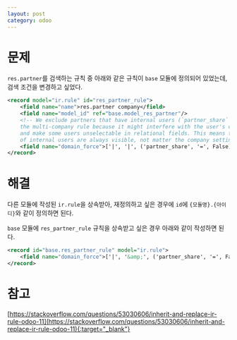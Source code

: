 ```yaml
---
layout: post
category: odoo
---
```


# 문제

`res.partner`를 검색하는 규칙 중 아래와 같은 규칙이 `base` 모듈에 정의되어 있었는데, 검색 조건을 변경하고 싶었다.

```xml
<record model="ir.rule" id="res_partner_rule">
    <field name="name">res.partner company</field>
    <field name="model_id" ref="base.model_res_partner"/>
    <!-- We exclude partners that have internal users (`partner_share` field) from
    the multi-company rule because it might interfere with the user's company rule
    and make some users unselectable in relational fields. This means that partners
    of internal users are always visible, not matter the company setting. -->
    <field name="domain_force">['|', '|', ('partner_share', '=', False), ('company_id', 'in', company_ids), ('company_id', '=', False)]</field>
</record>
```

# 해결

다른 모듈에 작성된 `ir.rule`을 상속받아, 재정의하고 싶은 경우에 `id`에 `{모듈명}.{아이디}`와 같이 정의하면 된다.

`base` 모듈에 `res_partner_rule` 규칙을 상속받고 싶은 경우 아래와 같이 작성하면 된다.

```xml
<record id="base.res_partner_rule" model="ir.rule">
    <field name="domain_force">['|', '&amp;', ('partner_share', '=', False), '|', ('company_id', 'in', company_ids), ('company_id', '=', False)]</field>
</record>
```


# 참고

[https://stackoverflow.com/questions/53030606/inherit-and-replace-ir-rule-odoo-11](https://stackoverflow.com/questions/53030606/inherit-and-replace-ir-rule-odoo-11){:target="_blank"}
